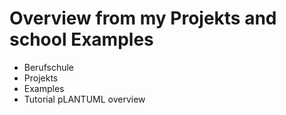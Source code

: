 # Overview from my Projekts and school Examples

* Berufschule
* Projekts
* Examples
* Tutorial  pLANTUML overview
